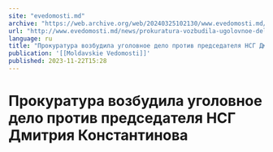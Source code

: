 ```yaml
---
site: "evedomosti.md"
archive: "https://web.archive.org/web/20240325102130/www.evedomosti.md/news/prokuratura-vozbudila-ugolovnoe-delo-protiv-predsedatelya-ns"
url: "http://www.evedomosti.md/news/prokuratura-vozbudila-ugolovnoe-delo-protiv-predsedatelya-ns"
language: ru
title: "Прокуратура возбудила уголовное дело против председателя НСГ Дмитрия Константинова"
publication: '[[Moldavskie Vedomosti]]'
published: 2023-11-22T15:28
---
```


# Прокуратура возбудила уголовное дело против председателя НСГ Дмитрия Константинова

